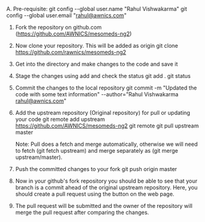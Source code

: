 
A. Pre-requisite:
    git config --global user.name "Rahul Vishwakarma"
    git config --global user.email "rahul@awnics.com"


1. Fork the repository on github.com (https://github.com/AWNICS/mesomeds-ng2)

2. Now clone your repository. This will be added as origin 
     git clone https://github.com/rawnics/mesomeds-ng2

3. Get into the directory and make changes to the code and save it


4. Stage the changes using add and check the status
    git add .
    git status 

5. Commit the changes to the local repository 
    git commit -m "Updated the code with some text information" --author="Rahul Vishwakarma <rahul@awnics.com>"
    

6. Add the upstream repository (Original repository) for pull or updating your code
    git remote add upstream https://github.com/AWNICS/mesomeds-ng2
    git remote
    git pull upstream master

    Note: Pull does a fetch and merge automatically, otherwise we will need to fetch (git fetch upstream) 
          and merge separately as (git merge upstream/master). 

7. Push the committed changes to your fork 
    git push origin master 

8. Now in your github's fork repository you should be able to see that your branch is a commit ahead of the original upstream repository.
   Here, you should create a pull request using the button on the web page.

9. The pull request will be submitted and the owner of the repository will merge the pull request after comparing the changes.